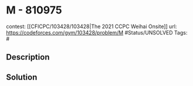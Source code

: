 # M - 810975

contest: [[CFICPC/103428/103428|The 2021 CCPC Weihai Onsite]]
url: https://codeforces.com/gym/103428/problem/M
#Status/UNSOLVED
Tags: #

## Description

## Solution

